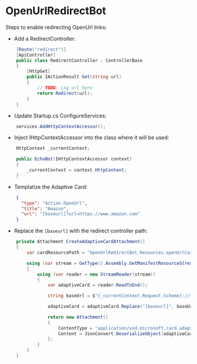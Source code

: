 # OpenUrlRedirectBot

Steps to enable redirecting OpenUrl links:

- Add a RedirectController:

```cs
    [Route("redirect")]
    [ApiController]
    public class RedirectController : ControllerBase
    {
        [HttpGet]
        public IActionResult Get(string url)
        {
            // TODO: Log url here
            return Redirect(url);
        }
    }
```

- Update Startup.cs ConfigureServices:
```cs
    services.AddHttpContextAccessor();
```

- Inject IHttpContextAccessor into the class where it will be used:
```cs
    HttpContext _currentContext;

    public EchoBot(IHttpContextAccessor context)
    {
        _currentContext = context.HttpContext;
    }
```

- Templatize the Adaptive Card:
```json
    {
      "type": "Action.OpenUrl",
      "title": "Amazon",
      "url": "[baseurl]?url=https://www.amazon.com"
    }
```

- Replace the `[baseurl]` with the redirect controller path:
```cs
    private Attachment CreateAdaptiveCardAttachment()
    {
        var cardResourcePath = "OpenUrlRedirectBot.Resources.openUrlCard.json";

        using (var stream = GetType().Assembly.GetManifestResourceStream(cardResourcePath))
        {
            using (var reader = new StreamReader(stream))
            {
                var adaptiveCard = reader.ReadToEnd();

                string baseUrl = $"{_currentContext.Request.Scheme}://{_currentContext.Request.Host.Value}/redirect";

                adaptiveCard = adaptiveCard.Replace("[baseurl]", baseUrl);

                return new Attachment()
                {
                    ContentType = "application/vnd.microsoft.card.adaptive",
                    Content = JsonConvert.DeserializeObject(adaptiveCard),
                };
            }
        }
    }
```
